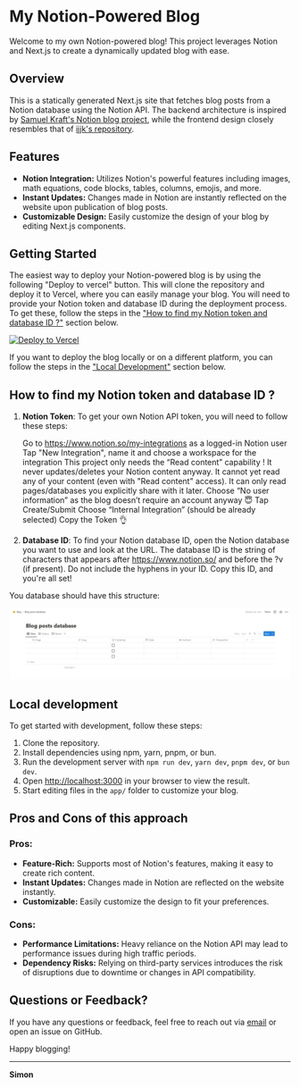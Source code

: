 # My Notion-Powered Blog

Welcome to my own Notion-powered blog! This project leverages Notion and Next.js to create a dynamically updated blog with ease.

## Overview

This is a statically generated Next.js site that fetches blog posts from a Notion database using the Notion API. The backend architecture is inspired by [Samuel Kraft's Notion blog project](https://github.com/samuelkraft/notion-blog-nextjs), while the frontend design closely resembles that of [ijjk's repository](https://github.com/ijjk/notion-blog).

## Features

- **Notion Integration:** Utilizes Notion's powerful features including images, math equations, code blocks, tables, columns, emojis, and more.
- **Instant Updates:** Changes made in Notion are instantly reflected on the website upon publication of blog posts.
- **Customizable Design:** Easily customize the design of your blog by editing Next.js components.

## Getting Started

The easiest way to deploy your Notion-powered blog is by using the following "Deploy to vercel" button. This will clone the repository and deploy it to Vercel, where you can easily manage your blog. You will need to provide your Notion token and database ID during the deployment process. To get these, follow the steps in the ["How to find my Notion token and database ID ?"](#how-to-find-my-notion-token-and-database-id-) section below.

[![Deploy to Vercel](https://vercel.com/button)](https://vercel.com/import/project?template=)

If you want to deploy the blog locally or on a different platform, you can follow the steps in the ["Local Development"](#local-development) section below.

## How to find my Notion token and database ID ?

1. **Notion Token**: To get your own Notion API token, you will need to follow these steps:

    Go to <https://www.notion.so/my-integrations> as a logged-in Notion user
    Tap "New Integration", name it and choose a workspace for the integration
    This project only needs the “Read content” capability !
        It never updates/deletes your Notion content anyway.
        It cannot yet read any of your content (even with "Read content" access). It can only read pages/databases you explicitly share with it later.
    Choose “No user information” as the blog doesn’t require an account anyway 😇
    Tap Create/Submit
    Choose “Internal Integration” (should be already selected)
    Copy the Token 👌

2. **Database ID**: To find your Notion database ID, open the Notion database you want to use and look at the URL. The database ID is the string of characters that appears after <https://www.notion.so/> and before the ?v (if present). Do not include the hyphens in your ID. Copy this ID, and you're all set!

You database should have this structure:

![Database structure](/public/notion-database-structure.png)

## Local development

To get started with development, follow these steps:

1. Clone the repository.
2. Install dependencies using npm, yarn, pnpm, or bun.
3. Run the development server with `npm run dev`, `yarn dev`, `pnpm dev`, or `bun dev`.
4. Open <http://localhost:3000> in your browser to view the result.
5. Start editing files in the  `app/` folder to customize your blog.

## Pros and Cons of this approach

### Pros:

- **Feature-Rich:** Supports most of Notion's features, making it easy to create rich content.
- **Instant Updates:** Changes made in Notion are reflected on the website instantly.
- **Customizable:** Easily customize the design to fit your preferences.

### Cons:

- **Performance Limitations:** Heavy reliance on the Notion API may lead to performance issues during high traffic periods.
- **Dependency Risks:** Relying on third-party services introduces the risk of disruptions due to downtime or changes in API compatibility.

## Questions or Feedback?

If you have any questions or feedback, feel free to reach out via [email](mailto:simon-leclere@orange.fr) or open an issue on GitHub.

Happy blogging!

---

**Simon**
